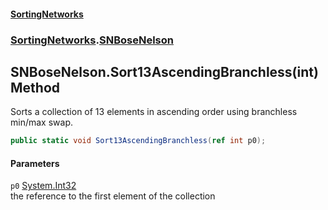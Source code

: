 #### [SortingNetworks](./index.md 'index')
### [SortingNetworks](./SortingNetworks.md 'SortingNetworks').[SNBoseNelson](./SortingNetworks-SNBoseNelson.md 'SortingNetworks.SNBoseNelson')
## SNBoseNelson.Sort13AscendingBranchless(int) Method
Sorts a collection of 13 elements in ascending order using branchless min/max swap.  
```csharp
public static void Sort13AscendingBranchless(ref int p0);
```
#### Parameters
<a name='SortingNetworks-SNBoseNelson-Sort13AscendingBranchless(int)-p0'></a>
`p0` [System.Int32](https://docs.microsoft.com/en-us/dotnet/api/System.Int32 'System.Int32')  
the reference to the first element of the collection  
  
